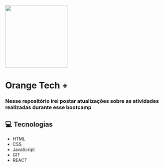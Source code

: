 <div class="img" ><img width="200" align = center" src="https://hermes.digitalinnovation.one/tracks/59417914-c4ce-4bf8-b802-f1c1985a07fa.png"></div>
<h1>Orange Tech +</h1>

<h3>Nesse repositório irei postar atualizações sobre as atividades realizadas durante esse bootcamp<h3>
  
  ## 💻 Tecnologias
- HTML
- CSS
- JavaScript
- GIT
- REACT
  
  

